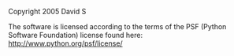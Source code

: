 Copyright 2005 David S

The software is licensed according to the terms of the PSF (Python Software Foundation) license found here: http://www.python.org/psf/license/
